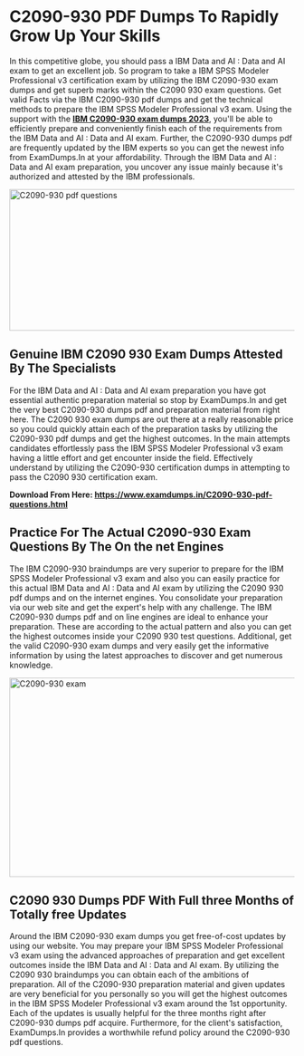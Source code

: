 <h1><strong>C2090-930 PDF Dumps To Rapidly Grow Up Your Skills</strong></h1>
<p>In this competitive globe, you should pass a IBM Data and AI : Data and AI exam to get an excellent job. So program to take a IBM SPSS Modeler Professional v3 certification exam by utilizing the IBM C2090-930 exam dumps and get superb marks within the C2090 930 exam questions. Get valid Facts via the IBM C2090-930 pdf dumps and get the technical methods to prepare the IBM SPSS Modeler Professional v3 exam. Using the support with the <strong><a href="https://www.examdumps.in/C2090-930-pdf-questions.html">IBM C2090-930 exam dumps 2023</a></strong>, you'll be able to efficiently prepare and conveniently finish each of the requirements from the IBM Data and AI : Data and AI exam. Further, the C2090-930 dumps pdf are frequently updated by the IBM experts so you can get the newest info from ExamDumps.In at your affordability. Through the IBM Data and AI : Data and AI exam preparation, you uncover any issue mainly because it's authorized and attested by the IBM professionals.</p>
<p><img src="https://i.ibb.co/zxJwW90/Copy-of-Online-Classes-Twitter-header-post-Made-with-Poster-My-Wall-1.png" alt="C2090-930 pdf questions" width="750" height="250" /></p>
<h2><strong>Genuine IBM C2090 930 Exam Dumps Attested By The Specialists</strong></h2>
<p>For the IBM Data and AI : Data and AI exam preparation you have got essential authentic preparation material so stop by ExamDumps.In and get the very best C2090-930 dumps pdf and preparation material from right here. The C2090 930 exam dumps are out there at a really reasonable price so you could quickly attain each of the preparation tasks by utilizing the C2090-930 pdf dumps and get the highest outcomes. In the main attempts candidates effortlessly pass the IBM SPSS Modeler Professional v3 exam having a little effort and get encounter inside the field. Effectively understand by utilizing the C2090-930 certification dumps in attempting to pass the C2090 930 certification exam.</p>
<p><strong>Download From Here:&nbsp;<a href="https://www.examdumps.in/C2090-930-pdf-questions.html">https://www.examdumps.in/C2090-930-pdf-questions.html</a></strong></p>
<h2><strong>Practice For The Actual C2090-930 Exam Questions By The On the net Engines</strong></h2>
<p>The IBM C2090-930 braindumps are very superior to prepare for the IBM SPSS Modeler Professional v3 exam and also you can easily practice for this actual IBM Data and AI : Data and AI exam by utilizing the C2090 930 pdf dumps and on the internet engines. You consolidate your preparation via our web site and get the expert's help with any challenge. The IBM C2090-930 dumps pdf and on line engines are ideal to enhance your preparation. These are according to the actual pattern and also you can get the highest outcomes inside your C2090 930 test questions. Additional, get the valid C2090-930 exam dumps and very easily get the informative information by using the latest approaches to discover and get numerous knowledge.</p>
<p><a href="https://www.examdumps.in/C2090-930-pdf-questions.html"><img src="https://i.ibb.co/QkNtdwY/Copy-of-Zoom-Online-Classes-Facebook-Share-Po-Made-with-Poster-My-Wall-1.jpg" alt="C2090-930 exam" width="670" height="352" /></a></p>
<h2><strong>C2090 930 Dumps PDF With Full three Months of Totally free Updates</strong></h2>
<p>Around the IBM C2090-930 exam dumps you get free-of-cost updates by using our website. You may prepare your IBM SPSS Modeler Professional v3 exam using the advanced approaches of preparation and get excellent outcomes inside the IBM Data and AI : Data and AI exam. By utilizing the C2090 930 braindumps you can obtain each of the ambitions of preparation. All of the C2090-930 preparation material and given updates are very beneficial for you personally so you will get the highest outcomes in the IBM SPSS Modeler Professional v3 exam around the 1st opportunity. Each of the updates is usually helpful for the three months right after C2090-930 dumps pdf acquire. Furthermore, for the client's satisfaction, ExamDumps.In provides a worthwhile refund policy around the C2090-930 pdf questions.</p>
